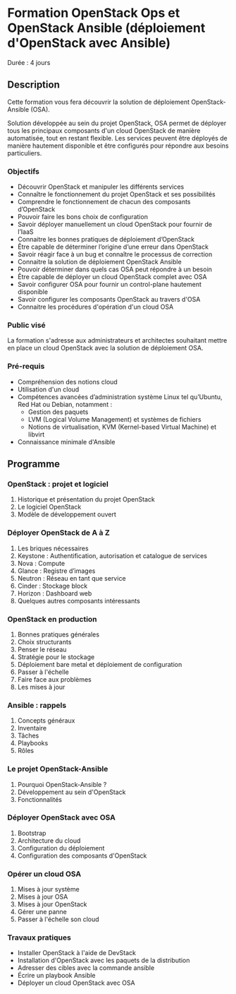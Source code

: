 # Formation OpenStack Ops et OpenStack Ansible (déploiement d'OpenStack avec Ansible)

Durée : 4 jours

## Description

Cette formation vous fera découvrir la solution de déploiement OpenStack-Ansible (OSA).

Solution développée au sein du projet OpenStack, OSA permet de déployer tous les principaux composants d'un cloud OpenStack de manière automatisée, tout en restant flexible. Les services peuvent être déployés de manière hautement disponible et être configurés pour répondre aux besoins particuliers.

### Objectifs

* Découvrir OpenStack et manipuler les différents services
* Connaître le fonctionnement du projet OpenStack et ses possibilités
* Comprendre le fonctionnement de chacun des composants d’OpenStack
* Pouvoir faire les bons choix de configuration
* Savoir déployer manuellement un cloud OpenStack pour fournir de l’IaaS
* Connaitre les bonnes pratiques de déploiement d’OpenStack
* Être capable de déterminer l’origine d’une erreur dans OpenStack
* Savoir réagir face à un bug et connaître le processus de correction
* Connaitre la solution de déploiement OpenStack Ansible
* Pouvoir déterminer dans quels cas OSA peut répondre à un besoin
* Être capable de déployer un cloud OpenStack complet avec OSA
* Savoir configurer OSA pour fournir un control-plane hautement disponible
* Savoir configurer les composants OpenStack au travers d'OSA
* Connaitre les procédures d'opération d'un cloud OSA

### Public visé

La formation s'adresse aux administrateurs et architectes souhaitant mettre en place un cloud OpenStack avec la solution de déploiement OSA.

### Pré-requis

* Compréhension des notions cloud
* Utilisation d'un cloud
* Compétences avancées d’administration système Linux tel qu’Ubuntu, Red Hat ou Debian, notamment :
    * Gestion des paquets
    * LVM (Logical Volume Management) et systèmes de fichiers
    * Notions de virtualisation, KVM (Kernel-based Virtual Machine) et libvirt
* Connaissance minimale d'Ansible

## Programme

### OpenStack : projet et logiciel

1. Historique et présentation du projet OpenStack
2. Le logiciel OpenStack
3. Modèle de développement ouvert

### Déployer OpenStack de A à Z

1. Les briques nécessaires
2. Keystone : Authentification, autorisation et catalogue de services
3. Nova : Compute
4. Glance : Registre d’images
5. Neutron : Réseau en tant que service
6. Cinder : Stockage block
7. Horizon : Dashboard web
8. Quelques autres composants intéressants

### OpenStack en production

1. Bonnes pratiques générales
2. Choix structurants
3. Penser le réseau
4. Stratégie pour le stockage
5. Déploiement bare metal et déploiement de configuration
6. Passer à l'échelle
7. Faire face aux problèmes
8. Les mises à jour

### Ansible : rappels

1. Concepts généraux
2. Inventaire
3. Tâches
3. Playbooks
4. Rôles

### Le projet OpenStack-Ansible

1. Pourquoi OpenStack-Ansible ?
2. Développement au sein d'OpenStack
3. Fonctionnalités

### Déployer OpenStack avec OSA

1. Bootstrap
2. Architecture du cloud
3. Configuration du déploiement
4. Configuration des composants d'OpenStack

### Opérer un cloud OSA

1. Mises à jour système
2. Mises à jour OSA
3. Mises à jour OpenStack
4. Gérer une panne
5. Passer à l'échelle son cloud

### Travaux pratiques

* Installer OpenStack à l'aide de DevStack
* Installation d'OpenStack avec les paquets de la distribution
* Adresser des cibles avec la commande ansible
* Écrire un playbook Ansible
* Déployer un cloud OpenStack avec OSA
